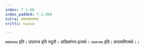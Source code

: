 ```yaml
---
index: 7.1.66
index_padded: 7.1.066
sutra: उपत्प्रशंसायाम्
vritti: nyasa

---
```

`प्रशंसायाम्` इति। उपलभ्य इति स्तुतौ। अतिप्रशंस्य इत्यर्थः। `उपलभ्यम्` इति। प्रप्तव्यमित्यर्थः।।